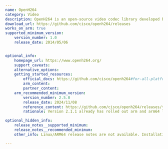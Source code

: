 ```yaml
---
name: OpenH264
category: Video
description: OpenH264 is an open-source video codec library developed by Cisco Systems that provides encoding and decoding of H.264 video streams.
download_url: https://github.com/cisco/openh264/releases
works_on_arm: true
supported_minimum_version:
    version_number: 1.0
    release_date: 2014/05/06


optional_info:
    homepage_url: https://www.openh264.org/
    support_caveats:
    alternative_options:
    getting_started_resources:
        official_docs: https://github.com/cisco/openh264#for-all-platforms
        arm_content:
        partner_content:
    arm_recommended_minimum_version:
        version_number: 2.5.0
        release_date: 2024/11/08
        reference_content: https://github.com/cisco/openh264/releases/tag/v2.5.0
        rationale: Version 2.1.1 already has rolled out arm and arm64 linux libraries. However, OpenH264 v2.5.0 brings a series of stability, performance, and compatibility improvements. It resolves several multi-threaded decoding issues and fixes a deadlock that could occur at the end of decoding, enhancing reliability in concurrent processing environments. Frame decode errors are also addressed, ensuring more accurate video playback. The release includes build system updates such as Meson build support for riscv64 and PAC/BTI (Pointer Authentication and Branch Target Identification) security enhancements. Additionally, it fixes cross-compilation from Darwin arm64 to x86_64 and resolves a specific decoding bug affecting H.264 streams encoded by Apple’s hardware encoder.

optional_hidden_info:
    release_notes__supported_minimum:
    release_notes__recommended_minimum:
    other_info: Linux/ARM64 release notes are not available. Installation and testing are done via the [tar archive](https://github.com/cisco/openh264/releases/tag/v1.0).

---
```


